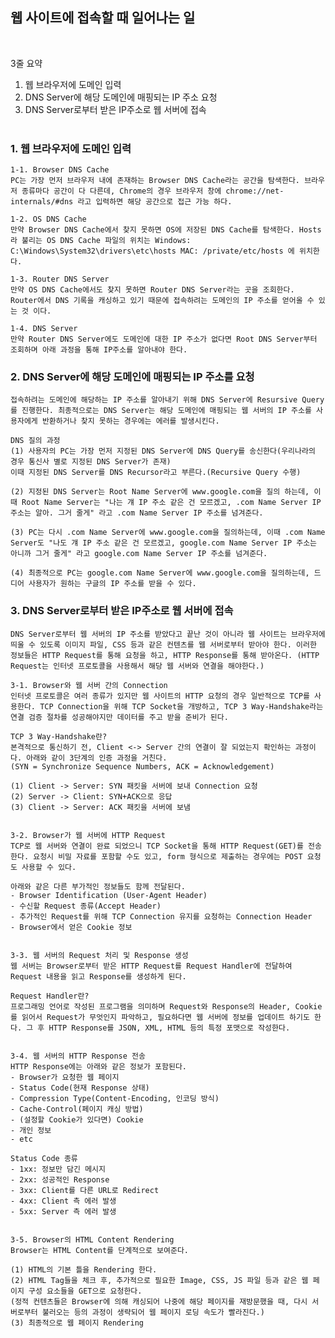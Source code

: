 ## 웹 사이트에 접속할 때 일어나는 일

<br>

3줄 요약

1. 웹 브라우저에 도메인 입력
2. DNS Server에 해당 도메인에 매핑되는 IP 주소 요청
3. DNS Server로부터 받은 IP주소로 웹 서버에 접속
   <br>
   <br>

### 1. 웹 브라우저에 도메인 입력

    1-1. Browser DNS Cache
    PC는 가장 먼저 브라우저 내에 존재하는 Browser DNS Cache라는 공간을 탐색한다. 브라우저 종류마다 공간이 다 다른데, Chrome의 경우 브라우저 창에 chrome://net-internals/#dns 라고 입력하면 해당 공간으로 접근 가능 하다.

    1-2. OS DNS Cache
    만약 Browser DNS Cache에서 찾지 못하면 OS에 저장된 DNS Cache를 탐색한다. Hosts라 불리는 OS DNS Cache 파일의 위치는 Windows: C:\Windows\System32\drivers\etc\hosts MAC: /private/etc/hosts 에 위치한다.

    1-3. Router DNS Server
    만약 OS DNS Cache에서도 찾지 못하면 Router DNS Server라는 곳을 조회한다. Router에서 DNS 기록을 캐싱하고 있기 때문에 접속하려는 도메인의 IP 주소를 얻어올 수 있는 것 이다.

    1-4. DNS Server
    만약 Router DNS Server에도 도메인에 대한 IP 주소가 없다면 Root DNS Server부터 조회하며 아래 과정을 통해 IP주소를 알아내야 한다.

### 2. DNS Server에 해당 도메인에 매핑되는 IP 주소를 요청

    접속하려는 도메인에 해당하는 IP 주소를 알아내기 위해 DNS Server에 Resursive Query를 진행한다. 최종적으로는 DNS Server는 해당 도메인에 매핑되는 웹 서버의 IP 주소를 사용자에게 반환하거나 찾지 못하는 경우에는 에러를 발생시킨다.

    DNS 질의 과정
    (1) 사용자의 PC는 가장 먼저 지정된 DNS Server에 DNS Query를 송신한다(우리나라의 경우 통신사 별로 지정된 DNS Server가 존재)
    이때 지정된 DNS Server를 DNS Recursor라고 부른다.(Recursive Query 수행)

    (2) 지정된 DNS Server는 Root Name Server에 www.google.com을 질의 하는데, 이때 Root Name Server는 "나는 걔 IP 주소 같은 건 모르겠고, .com Name Server IP 주소는 알아. 그거 줄게" 라고 .com Name Server IP 주소를 넘겨준다.

    (3) PC는 다시 .com Name Server에 www.google.com을 질의하는데, 이때 .com Name Server도 "나도 걔 IP 주소 같은 건 모르겠고, google.com Name Server IP 주소는 아니까 그거 줄게" 라고 google.com Name Server IP 주소를 넘겨준다.

    (4) 최종적으로 PC는 google.com Name Server에 www.google.com을 질의하는데, 드디어 사용자가 원하는 구글의 IP 주소를 받을 수 있다.

### 3. DNS Server로부터 받은 IP주소로 웹 서버에 접속

    DNS Server로부터 웹 서버의 IP 주소를 받았다고 끝난 것이 아니라 웹 사이트는 브라우저에 띄울 수 있도록 이미지 파일, CSS 등과 같은 컨텐츠를 웹 서버로부터 받아야 한다. 이러한 정보들은 HTTP Request를 통해 요청을 하고, HTTP Response를 통해 받아온다. (HTTP Request는 인터넷 프로토콜을 사용해서 해당 웹 서버와 연결을 해야한다.)

    3-1. Browser와 웹 서버 간의 Connection
    인터넷 프로토콜은 여러 종류가 있지만 웹 사이트의 HTTP 요청의 경우 일반적으로 TCP를 사용한다. TCP Connection을 위해 TCP Socket을 개방하고, TCP 3 Way-Handshake라는 연결 검증 절차를 성공해야지만 데이터를 주고 받을 준비가 된다.

    TCP 3 Way-Handshake란?
    본격적으로 통신하기 전, Client <-> Server 간의 연결이 잘 되었는지 확인하는 과정이다. 아래와 같이 3단계의 인증 과정을 거친다.
    (SYN = Synchronize Sequence Numbers, ACK = Acknowledgement)

    (1) Client -> Server: SYN 패킷을 서버에 보내 Connection 요청
    (2) Server -> Client: SYN+ACK으로 응답
    (3) Client -> Server: ACK 패킷을 서버에 보냄


    3-2. Browser가 웹 서버에 HTTP Request
    TCP로 웹 서버와 연결이 완료 되었으니 TCP Socket을 통해 HTTP Request(GET)를 전송한다. 요청시 비밀 자료를 포함할 수도 있고, form 형식으로 제출하는 경우에는 POST 요청도 사용할 수 있다.

    아래와 같은 다른 부가적인 정보들도 함께 전달된다.
    - Browser Identification (User-Agent Header)
    - 수신할 Request 종류(Accept Header)
    - 추가적인 Request를 위해 TCP Connection 유지를 요청하는 Connection Header
    - Browser에서 얻은 Cookie 정보


    3-3. 웹 서버의 Request 처리 및 Response 생성
    웹 서버는 Browser로부터 받은 HTTP Request를 Request Handler에 전달하여 Request 내용을 읽고 Response를 생성하게 된다.

    Request Handler란?
    프로그래밍 언어로 작성된 프로그램을 의미하며 Request와 Response의 Header, Cookie를 읽어서 Request가 무엇인지 파악하고, 필요하다면 웹 서버에 정보를 업데이트 하기도 한다. 그 후 HTTP Response를 JSON, XML, HTML 등의 특정 포맷으로 작성한다.


    3-4. 웹 서버의 HTTP Response 전송
    HTTP Response에는 아래와 같은 정보가 포함된다.
    - Browser가 요청한 웹 페이지
    - Status Code(현재 Response 상태)
    - Compression Type(Content-Encoding, 인코딩 방식)
    - Cache-Control(페이지 캐싱 방법)
    - (설정할 Cookie가 있다면) Cookie
    - 개인 정보
    - etc

    Status Code 종류
    - 1xx: 정보만 담긴 메시지
    - 2xx: 성공적인 Response
    - 3xx: Client를 다른 URL로 Redirect
    - 4xx: Client 측 에러 발생
    - 5xx: Server 측 에러 발생


    3-5. Browser의 HTML Content Rendering
    Browser는 HTML Content를 단계적으로 보여준다.

    (1) HTML의 기본 틀을 Rendering 한다.
    (2) HTML Tag들을 체크 후, 추가적으로 필요한 Image, CSS, JS 파일 등과 같은 웹 페이지 구성 요소들을 GET으로 요청한다.
    (정적 컨텐츠들은 Browser에 의해 캐싱되어 나중에 해당 페이지를 재방문했을 때, 다시 서버로부터 불러오는 등의 과정이 생략되어 웹 페이지 로딩 속도가 빨라진다.)
    (3) 최종적으로 웹 페이지 Rendering
